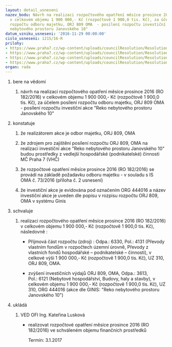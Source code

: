 ```yaml
---
layout: detail_usneseni
nazev_bodu: Návrh na realizaci rozpočtového opatření měsíce prosince 2016 (RO 182/2016)
  v celkovém objemu 1 900 000,- Kč (rozpočtově 1 900,0 tis. Kč), za účelem posílení
  rozpočtu odboru majetku, ORJ 809 OMA  - posílení rozpočtu investiční akce "Reko
  nebytového prostoru Janovského 10"
datum_vzniku_usneseni: '2016-11-29 00:00:00'
cislo_usneseni: 1215/16-R
prilohy:
- https://www.praha7.cz/wp-content/uploads/councilResolution/Resolutions/28710/export/Duvodovazprava~139539.docx
- https://www.praha7.cz/wp-content/uploads/councilResolution/Resolutions/28710/export/IS_OMA_73NBPJanovskeho_10_Pozadaveknarozpoctoveopatreni~139538.doc
- https://www.praha7.cz/wp-content/uploads/councilResolution/Resolutions/28710/export/KontrolnisestavaGINIS~139537.pdf
- https://www.praha7.cz/wp-content/uploads/councilResolution/Resolutions/28710/export/export~297225.pdf
organ: rada
---
```

<ol class="urzList_view" id="urzList">
<li class="urzClass1" id=""><span name="1">bere na vědomí</span> 
<ol class="urzOlClass">
<li class="urzClass2" style="TEXT-ALIGN: left" id=""><span><p>návrh na realizaci rozpočtového opatření měsíce&nbsp;prosince 2016 (RO 182/2016) v celkovém objemu 1 900 000,- Kč (rozpočtově 1 900,0 tis. Kč), za účelem posílení rozpočtu odboru majetku, ORJ 809 OMA - posílení rozpočtu investiční akce "Reko nebytového prostoru Janovského 10"</p></span></li></ol></li>
<li class="urzClass1" id=""><span name="6">konstatuje</span> 
<ol class="urzOlClass">
<li class="urzClass2" style="TEXT-ALIGN: left" id=""><span><p>že realizátorem akce je odbor majetku, ORJ 809, OMA</p></span></li>
<li class="urzClass2" style="TEXT-ALIGN: left" id=""><span><p>že zdrojem pro zajištění posílení rozpočtu ORJ 809, OMA na realizaci&nbsp;investiční akce&nbsp;"Reko nebytového prostoru Janovského 10" budou prostředky z vedlejší hospodářské (podnikatelské) činnosti MČ Praha 7 (VHČ)</p></span></li>
<li class="urzClass2" style="TEXT-ALIGN: left" id=""><span><p>že rozpočtové opatření měsíce&nbsp;prosince 2016&nbsp;(RO 182/2016) se provádí na základě požadavku odboru majetku - v souladu s IS OMA&nbsp;č. 73/2016 (příloha č. 2 usnesení)</p></span></li>
<li class="urzClass2" style="TEXT-ALIGN: left" id=""><span><p>že&nbsp;investiční akce je evidována pod označením ORG 444016 a název investiční akce je uveden dle popisu v rozpisu rozpočtu ORJ 809, OMA&nbsp;v systému Ginis</p></span></li></ol></li>
<li class="urzClass1" id=""><span name="24">schvaluje</span> 
<ol class="urzOlClass">
<li class="urzClass2" style="TEXT-ALIGN: left" id=""><span><p>realizaci rozpočtového opatření měsíce&nbsp;prosince 2016 (RO 182/2016) v celkovém objemu&nbsp;1 900 000,- Kč (rozpočtově&nbsp;1 900,0 tis. Kč), následovně :</p></span>
<ul class="urzUlClass">
<li class="urzClass3" style="TEXT-ALIGN: left" id=""><span><p>Příjmová část rozpočtu (zdroj) : Odpa.: 6330, Pol.: 4131 (Převody vlastním fondům v rozpočtech územní úrovně, Převody z vlastních fondů hospodářské – podnikatelské – činnosti), v celkové výši&nbsp;1 900 000,- Kč (rozpočtově&nbsp;1 900,0 tis. Kč), UZ 310, ORJ 809, OMA.</p></span></li>
<li class="urzClass3" style="TEXT-ALIGN: left" id=""><span><p>zvýšení investičních výdajů ORJ 809, OMA, Odpa.: 3613, Pol.:&nbsp;6121 (Nebytové hospodářství,&nbsp;Budovy, haly a stavby), v celkovém objemu&nbsp;1 900 000,- Kč (rozpočtově&nbsp;1 900,0 tis. Kč), UZ 310, ORG&nbsp;444016 (akce dle GINIS:&nbsp;"Reko nebytového prostoru Janovského 10")</p></span></li></ul></li></ol></li><li class="urzClass1" id="urzUkoly"><span name="1">ukládá</span><ol class="urzOlClass"><li class="urzClass2"><span><p>VED OFI Ing. Kateřina Lusková</p></span><ul class="urzUlClass"><li class="urzClass3"><span><p>realizovat rozpočtové opatření měsíce prosince 2016 (RO 182/2016) ve schváleném objemu finančních prostředků</p></span><span class="urzUkolTermin">  Termín:&nbsp;3.1.2017</span></li></ul></li></ol></li>
</ol>